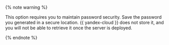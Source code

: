 {% note warning %}

This option requires you to maintain password security. Save the password you generated in a secure location. {{ yandex-cloud }} does not store it, and you will not be able to retrieve it once the server is deployed.

{% endnote %}